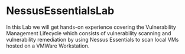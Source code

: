 # NessusEssentialsLab
In this Lab we will get hands-on experience covering the Vulnerability Management Lifecycle which consists of vulnerability scanning and vulnerability remediation by using Nessus Essentials to scan local VMs hosted on a VMWare Workstation.
